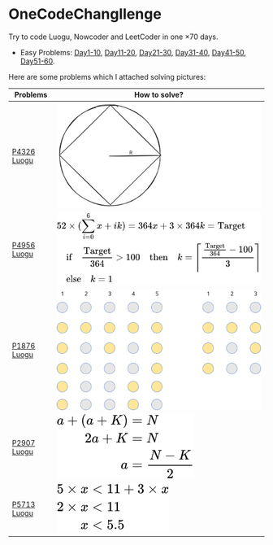 # OneCodeChangllenge

Try to code Luogu, Nowcoder and LeetCoder in one $\times 70$ days.

- Easy Problems: [Day1-10](./Day1-10/), [Day11-20](./Day11-20/), [Day21-30](./Day21-30/), [Day31-40](./Day31-40/), [Day41-50](./Day41-50/), [Day51-60](./Day51-60/).

Here are some problems which I attached solving pictures:

|Problems|How to solve?|
|---|---|
|[P4326 Luogu](https://www.luogu.com.cn/problem/P4326)|![P4326 Solve](./Day1-10/Day1/P4326inLuogu.svg)|
|[P4956 Luogu](https://www.luogu.com.cn/problem/P4956)|![P4956 Solve](./Day21-30/Day22/P4956solve.svg)|
|[P1876 Luogu](https://www.luogu.com.cn/problem/P1876)|![P1876 Solve](./Day63/Idea.svg)|
|[P2907 Luogu](https://www.luogu.com.cn/problem/P2907)|![P2907 Solve](./Day66/Solve.svg)|
|[P5713 Luogu](https://www.luogu.com.cn/problem/P5713)|![P5713 Solve](./Day69/Solve.svg)|
